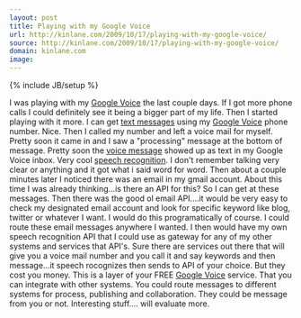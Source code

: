 ```yaml
---
layout: post
title: Playing with my Google Voice
url: http://kinlane.com/2009/10/17/playing-with-my-google-voice/
source: http://kinlane.com/2009/10/17/playing-with-my-google-voice/
domain: kinlane.com
image: 
---
```

{% include JB/setup %}<p><!DOCTYPE html PUBLIC "-//W3C//DTD XHTML 1.0 Transitional//EN"
    "http://www.w3.org/TR/xhtml1/DTD/xhtml1-transitional.dtd">
<html xmlns="http://www.w3.org/1999/xhtml">
  <head>
    <title></title>
  </head>
  <body>
    I was playing with my <a href="https://www.google.com/voice/">Google Voice</a> the last couple days. If I got more phone calls I could definitely see it being a bigger part of my life. Then I
    started playing with it more. I can get <a class="zem_slink" title="Text messaging" rel="wikipedia" href="http://en.wikipedia.org/wiki/Text_messaging">text messages</a> using my <a href=
    "https://www.google.com/voice/https://www.google.com/voice/">Google Voice</a> phone number. Nice. Then I called my number and left a voice mail for myself. Pretty soon it came in and I saw a
    "processing" message at the bottom of message. Pretty soon the <a class="zem_slink" title="Voice message" rel="wikipedia" href="http://en.wikipedia.org/wiki/Voice_message">voice message</a>
    showed up as text in my Google Voice inbox. Very cool <a class="zem_slink" title="Speech recognition" rel="wikipedia" href="http://en.wikipedia.org/wiki/Speech_recognition">speech
    recognition</a>. I don't remember talking very clear or anything and it got what i said word for word. Then about a couple minutes later I noticed there was an email in my gmail account. About
    this time I was already thinking...is there an API for this? So I can get at these messages. Then there was the good ol email API....it would be very easy to check my designated email account and
    look for specific keyword like blog, twitter or whatever I want. I would do this programatically of course. I could route these email messages anywhere I wanted. I then would have my own speech
    recognition API that I could use as gateway for any of my other systems and services that API's. Sure there are services out there that will give you a voice mail number and you call it and say
    keywords and then message...it speech rocognizes then sends to API of your choice. But they cost you money. This is a layer of your FREE <a href="https://www.google.com/voice/">Google Voice</a>
    service. That you can integrate with other systems. You could route messages to different systems for process, publishing and collaboration. They could be message from you or not. Interesting
    stuff.... will evaluate more.
  </body>
</html></p>
